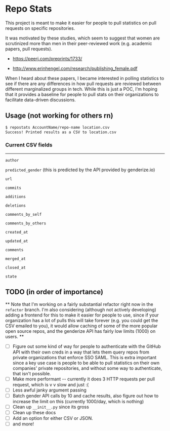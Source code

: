 # Repo Stats

This project is meant to make it easier for people to pull statistics on pull requests on specific repositories.

It was motivated by these studies, which seem to suggest that women are scrutinized more than men in their
peer-reviewed work (e.g. academic papers, pull requests).

* https://peerj.com/preprints/1733/

* http://www.erinhengel.com/research/publishing_female.pdf

When I heard about these papers, I became interested in polling statistics to see if there are any differences
in how pull requests are reviewed between different marginalized groups in tech. While this is just a POC,
I'm hoping that it provides a baseline for people to pull stats on their organizations to facilitate data-driven
discussions.

## Usage (not working for others rn)

```bash
$ repostats AccountName/repo-name location.csv
Success! Printed results as a CSV to location.csv
```

### Current CSV fields
______________
`author`

`predicted_gender` (this is predicted by the API provided by genderize.io)

`url`

`commits`

`additions`

`deletions`

`comments_by_self`

`comments_by_others`

`created_at`

`updated_at`

`comments`

`merged_at`

`closed_at`

`state`


## TODO (in order of importance)

** Note that I'm working on a fairly substantial refactor right now in the `refactor` branch. I'm also considering (although not actively developing) adding a frontend for this to make it easier for people to use, since if your organization has a lot of pulls this will take forever (e.g. you could get the CSV emailed to you), it would allow caching of some of the more popular open source repos, and the genderize API has fairly low limits (1000) on users. **

- [ ] Figure out some kind of way for people to authenticate with the GitHub API with their own creds in a way that lets them query repos from private organizations that enforce SSO SAML. This is extra important since a key use case is people to be able to pull statistics on their own companies' private repositories, and without some way to authenticate, that isn't possible.
- [ ] Make more performant -- currently it does 3 HTTP requests per pull request, which is v v slow and just :(
- [ ] Less awful janky argument passing
- [ ] Batch gender API calls by 10 and cache results, also figure out how to increase the limit on this (currently 1000/day, which is nothing)
- [ ] Clean up `__init__.py` since its gross
- [ ] Clean up these docs
- [ ] Add an option for either CSV or JSON.
- [ ] and more!
